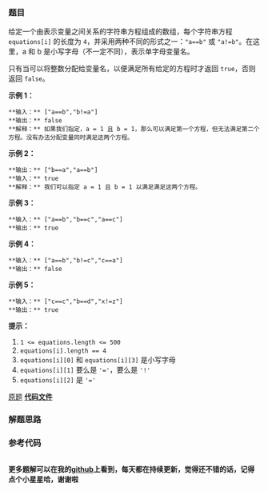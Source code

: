 ### 题目
给定一个由表示变量之间关系的字符串方程组成的数组，每个字符串方程 `equations[i]` 的长度为 `4`，并采用两种不同的形式之一：`"a==b"`
或 `"a!=b"`。在这里，a 和 b 是小写字母（不一定不同），表示单字母变量名。

只有当可以将整数分配给变量名，以便满足所有给定的方程时才返回 `true`，否则返回 `false`。



**示例 1：**

    
    
    **输入：** ["a==b","b!=a"]
    **输出：** false
    **解释：** 如果我们指定，a = 1 且 b = 1，那么可以满足第一个方程，但无法满足第二个方程。没有办法分配变量同时满足这两个方程。
    

**示例 2：**

    
    
    **输出：** ["b==a","a==b"]
    **输入：** true
    **解释：** 我们可以指定 a = 1 且 b = 1 以满足满足这两个方程。
    

**示例 3：**

    
    
    **输入：** ["a==b","b==c","a==c"]
    **输出：** true
    

**示例 4：**

    
    
    **输入：** ["a==b","b!=c","c==a"]
    **输出：** false
    

**示例 5：**

    
    
    **输入：** ["c==c","b==d","x!=z"]
    **输出：** true
    



**提示：**

  1. `1 <= equations.length <= 500`
  2. `equations[i].length == 4`
  3. `equations[i][0]` 和 `equations[i][3]` 是小写字母
  4. `equations[i][1]` 要么是 `'='`，要么是 `'!'`
  5. `equations[i][2]` 是 `'='`

[原题](https://leetcode-cn.com/problems/satisfiability-of-equality-equations/)    **[代码文件]()**


### 解题思路




### 参考代码

```go


```




**更多题解可以在我的[github](https://github.com/LZH139/leetcode_Go)上看到，每天都在持续更新，觉得还不错的话，记得点个小星星哈，谢谢啦**
